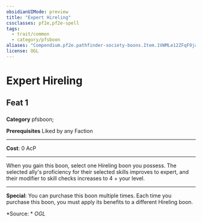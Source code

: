 ```yaml
---
obsidianUIMode: preview
title: "Expert Hireling"
cssclasses: pf2e,pf2e-spell
tags:
  - trait/common
  - category/pfsboon
aliases: "Compendium.pf2e.pathfinder-society-boons.Item.1VWMLe12ZFqF9jah"
license: OGL
---
```

# Expert Hireling
## Feat 1
### 

**Category** pfsboon; 



**Prerequisites** Liked by any Faction
* * *
**Cost**: 0 AcP

* * *

When you gain this boon, select one Hireling boon you possess. The selected ally's proficiency for their selected skills improves to expert, and their modifier to skill checks increases to 4 + your level.

* * *

**Special**: You can purchase this boon multiple times. Each time you purchase this boon, you must apply its benefits to a different Hireling boon.

*Source: *
*OGL*